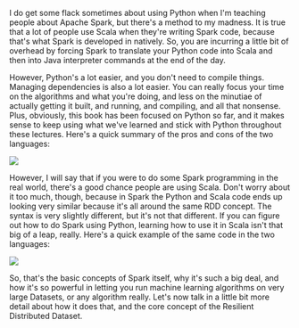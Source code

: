 I do get some flack sometimes about using Python when I'm teaching people about Apache Spark, but there's a method to my madness. It is true that a lot of people use Scala when they're writing Spark code, because that's what Spark is developed in natively. So, you are incurring a little bit of overhead by forcing Spark to translate your Python code into Scala and then into Java interpreter commands at the end of the day.

However, Python's a lot easier, and you don't need to compile things. Managing dependencies is also a lot easier. You can really focus your time on the algorithms and what you're doing, and less on the minutiae of actually getting it built, and running, and compiling, and all that nonsense. Plus, obviously, this book has been focused on Python so far, and it makes sense to keep using what we've learned and stick with Python throughout these lectures. Here's a quick summary of the pros and cons of the two languages:

![](https://github.com/fenago/katacoda-scenarios/raw/master/datascience-machine-learning/datascience-machine-learning-chapter-09-01/steps/3/3.png)

However, I will say that if you were to do some Spark programming in the real world, there's a good chance people are using Scala. Don't worry about it too much, though, because in Spark the Python and Scala code ends up looking very similar because it's all around the same RDD concept. The syntax is very slightly different, but it's not that different. If you can figure out how to do Spark using Python, learning how to use it in Scala isn't that big of a leap, really. Here's a quick example of the same code in the two languages:

![](https://github.com/fenago/katacoda-scenarios/raw/master/datascience-machine-learning/datascience-machine-learning-chapter-09-01/steps/3/4.png)

So, that's the basic concepts of Spark itself, why it's such a big deal, and how it's so powerful in letting you run machine learning algorithms on very large Datasets, or any algorithm really. Let's now talk in a little bit more detail about how it does that, and the core concept of the Resilient Distributed Dataset.

